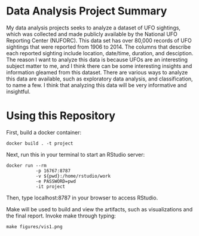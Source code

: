 Data Analysis Project Summary 
================================

My data analysis projects seeks to analyze a dataset of UFO sightings, which was collected and made publicly available by the National UFO Reporting Center (NUFORC). 
This data set has over 80,000 records of UFO sightings that were reported from 1906 to 2014. The columns that describe each reported sighting include location, date/time, duration, and desciption. 
The reason I want to analyze this data is because UFOs are an interesting subject matter to me, and I think there can be some interesting insights and information gleamed from this dataset. There are various ways to analyze this data are available, such as exploratory data analysis, and classification, to name a few. I think
that analyzing this data will be very informative and insightful.

Using this Repository
=====================

First, build a docker container:
```
docker build . -t project
```

Next, run this in your terminal to start an RStudio server:
```
docker run --rm 
           -p 16767:8787 
           -v ${pwd}:/home/rstudio/work 
           -e PASSWORD=pwd
           -it project
```
Then, type localhost:8787 in your browser to access RStudio. 

Make will be used to build and view the artifacts, such as visualizations and the final report.
Invoke make through typing:
```
make figures/vis1.png
```
